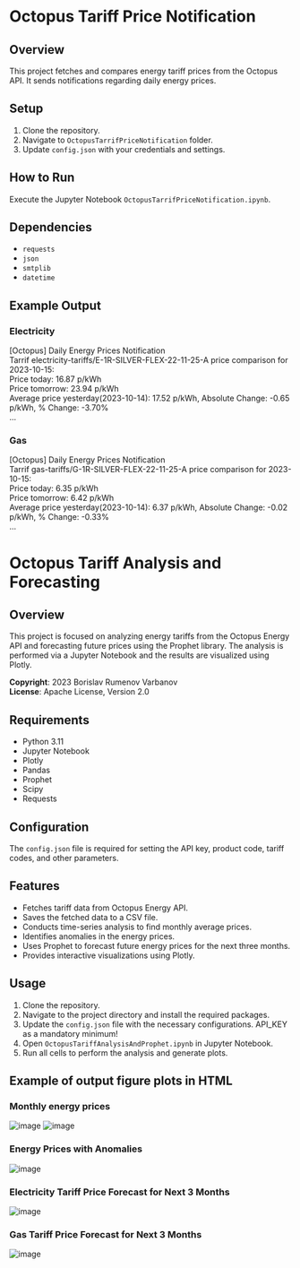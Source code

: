 # Octopus Tariff Price Notification

## Overview

This project fetches and compares energy tariff prices from the Octopus API. It sends notifications regarding daily energy prices.

## Setup

1. Clone the repository.
2. Navigate to `OctopusTarrifPriceNotification` folder.
3. Update `config.json` with your credentials and settings.

## How to Run

Execute the Jupyter Notebook `OctopusTarrifPriceNotification.ipynb`.

## Dependencies

- `requests`
- `json`
- `smtplib`
- `datetime`

## Example Output

### Electricity
[Octopus] Daily Energy Prices Notification  
Tarrif electricity-tariffs/E-1R-SILVER-FLEX-22-11-25-A price comparison for 2023-10-15:  
Price today: 16.87 p/kWh  
Price tomorrow: 23.94 p/kWh  
Average price yesterday(2023-10-14): 17.52 p/kWh, Absolute Change: -0.65 p/kWh, % Change: -3.70%  
...  

### Gas

[Octopus] Daily Energy Prices Notification  
Tarrif gas-tariffs/G-1R-SILVER-FLEX-22-11-25-A price comparison for 2023-10-15:  
Price today: 6.35 p/kWh  
Price tomorrow: 6.42 p/kWh  
Average price yesterday(2023-10-14): 6.37 p/kWh, Absolute Change: -0.02 p/kWh, % Change: -0.33%  
...  

# Octopus Tariff Analysis and Forecasting

## Overview

This project is focused on analyzing energy tariffs from the Octopus Energy API and forecasting future prices using the Prophet library. The analysis is performed via a Jupyter Notebook and the results are visualized using Plotly.

**Copyright**: 2023 Borislav Rumenov Varbanov  
**License**: Apache License, Version 2.0

## Requirements

- Python 3.11
- Jupyter Notebook
- Plotly
- Pandas
- Prophet
- Scipy
- Requests

## Configuration

The `config.json` file is required for setting the API key, product code, tariff codes, and other parameters.

## Features

- Fetches tariff data from Octopus Energy API.
- Saves the fetched data to a CSV file.
- Conducts time-series analysis to find monthly average prices.
- Identifies anomalies in the energy prices.
- Uses Prophet to forecast future energy prices for the next three months.
- Provides interactive visualizations using Plotly.

## Usage

1. Clone the repository.
2. Navigate to the project directory and install the required packages.
3. Update the `config.json` file with the necessary configurations. API_KEY as a mandatory minimum!
4. Open `OctopusTariffAnalysisAndProphet.ipynb` in Jupyter Notebook.
5. Run all cells to perform the analysis and generate plots.

## Example of output figure plots in HTML
### Monthly energy prices
![image](https://github.com/bvarbanov90/octopus-energy-tariff-notifier/assets/5960215/5c208192-09df-4097-9385-6c5bed082177)
![image](https://github.com/bvarbanov90/octopus-energy-tariff-notifier/assets/5960215/f82ade54-8704-4dc8-a0cc-4942cd858147)

### Energy Prices with Anomalies
![image](https://github.com/bvarbanov90/octopus-energy-tariff-notifier/assets/5960215/8f15759f-1213-45b8-a8e0-37583d75c980)

### Electricity Tariff Price Forecast for Next 3 Months
![image](https://github.com/bvarbanov90/octopus-energy-tariff-notifier/assets/5960215/111ce6bb-3484-4fc3-99d7-7227f2db41ae)

### Gas Tariff Price Forecast for Next 3 Months
![image](https://github.com/bvarbanov90/octopus-energy-tariff-notifier/assets/5960215/0a3fac8c-312c-4476-b5c3-efa455a84b51)

